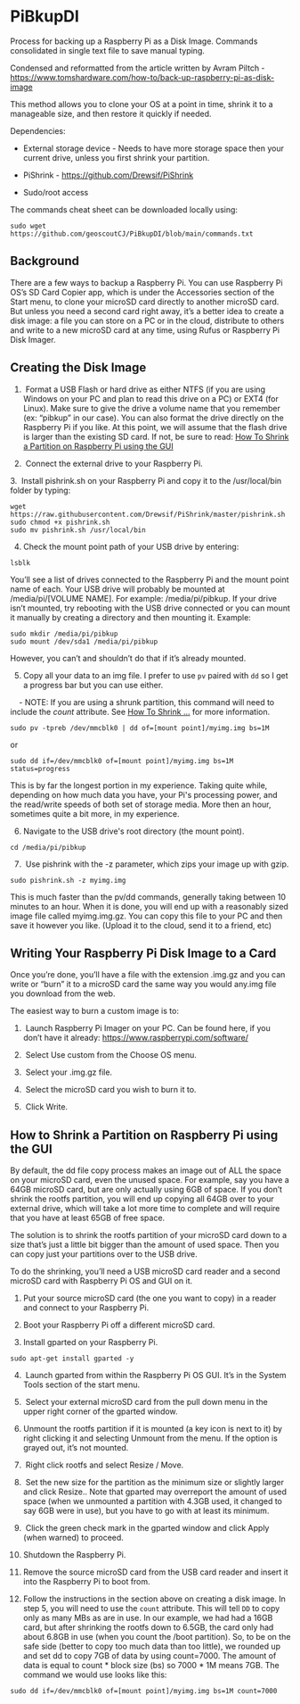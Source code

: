 # PiBkupDI
Process for backing up a Raspberry Pi as a Disk Image. Commands consolidated in single text file to save manual typing.


Condensed and reformatted from the article written by Avram Piltch - https://www.tomshardware.com/how-to/back-up-raspberry-pi-as-disk-image


This method allows you to clone your OS at a point in time, shrink it to a manageable size, and then restore it quickly if needed.

Dependencies:

* External storage device - Needs to have more storage space then your current drive, unless you first shrink your partition. 

* PiShrink - https://github.com/Drewsif/PiShrink

* Sudo/root access

The commands cheat sheet can be downloaded locally using: 
``` 
sudo wget https://github.com/geoscoutCJ/PiBkupDI/blob/main/commands.txt
```

## Background

There are a few ways to backup a Raspberry Pi. You can use Raspberry Pi OS’s SD Card Copier app, which is under the Accessories section of the Start menu, to clone your microSD card directly to another microSD card. But unless you need a second card right away, it’s a better idea to create a disk image: a file you can store on a PC or in the cloud, distribute to others and write to a new microSD card at any time, using Rufus or Raspberry Pi Disk Imager.

## Creating the Disk Image

1.  Format a USB Flash or hard drive as either NTFS (if you are using Windows on your PC and plan to read this drive on a PC) or EXT4 (for Linux). Make sure to give the drive a volume name that you remember (ex: “pibkup” in our case). You can also format the drive directly on the Raspberry Pi if you like. At this point, we will assume that the flash drive is larger than the existing SD card. If not, be sure to read: [How To Shrink a Partition on Raspberry Pi using the GUI](https://github.com/geoscoutCJ/PiBkupDI/edit/main/README.md#how-to-shrink-a-partition-on-raspberry-pi-using-the-gui)

2.  Connect the external drive to your Raspberry Pi.

3.  Install pishrink.sh on your Raspberry Pi and copy it to the /usr/local/bin folder by typing:
  
```
wget https://raw.githubusercontent.com/Drewsif/PiShrink/master/pishrink.sh
sudo chmod +x pishrink.sh
sudo mv pishrink.sh /usr/local/bin
```

4. Check the mount point path of your USB drive by entering:

```
lsblk
```

You’ll see a list of drives connected to the Raspberry Pi and the mount point name of each. Your USB drive will probably be mounted at /media/pi/[VOLUME NAME]. For example: /media/pi/pibkup. If your drive isn’t mounted, try rebooting with the USB drive connected or you can mount it manually by creating a directory and then mounting it. Example:
```
sudo mkdir /media/pi/pibkup
sudo mount /dev/sda1 /media/pi/pibkup
```

However, you can’t and shouldn’t do that if it’s already mounted.

5. Copy all your data to an img file. I prefer to use ```pv``` paired with ```dd``` so I get a progress bar but you can use either.

    - NOTE: If you are using a shrunk partition, this command will need to include the _count_ attribute. See [How To Shrink ...](https://github.com/geoscoutCJ/PiBkupDI/edit/main/README.md#how-to-shrink-a-partition-on-raspberry-pi-using-the-gui) for more information.

```sudo pv -tpreb /dev/mmcblk0 | dd of=[mount point]/myimg.img bs=1M```

or

```sudo dd if=/dev/mmcblk0 of=[mount point]/myimg.img bs=1M status=progress```

This is by far the longest portion in my experience. Taking quite while, depending on how much data you have, your Pi's processing power, and the read/write speeds of both set of storage media. More then an hour, sometimes quite a bit more, in my experience.

6. Navigate to the USB drive's root directory (the mount point).

```cd /media/pi/pibkup ```

7.  Use pishrink with the -z parameter, which zips your image up with gzip.

```sudo pishrink.sh -z myimg.img```

This is much faster than the pv/dd commands, generally taking between 10 minutes to an hour. When it is done, you will end up with a reasonably sized image file called myimg.img.gz. You can copy this file to your PC and then save it however you like. (Upload it to the cloud, send it to a friend, etc) 

## Writing Your Raspberry Pi Disk Image to a Card

Once you’re done, you’ll have a file with the extension .img.gz and you can write or “burn” it to a microSD card the same way you would any.img file you download from the web. 

The easiest way to burn a custom image is to:

1.  Launch Raspberry Pi Imager on your PC. Can be found here, if you don’t have it already: https://www.raspberrypi.com/software/

2.  Select Use custom from the Choose OS menu.

3.  Select your .img.gz file.

4.  Select the microSD card you wish to burn it to.

5.  Click Write.

## How to Shrink a Partition on Raspberry Pi using the GUI

By default, the dd file copy process makes an image out of ALL the space on your microSD card, even the unused space. For example, say you have a 64GB microSD card, but are only actually using 6GB of space. If you don’t shrink the rootfs partition, you will end up copying all 64GB over to your external drive, which will take a lot more time to complete and will require that you have at least 65GB of free space.

The solution is to shrink the rootfs partition of your microSD card down to a size that’s just a little bit bigger than the amount of used space. Then you can copy just your partitions over to the USB drive.

To do the shrinking, you’ll need a USB microSD card reader and a second microSD card with Raspberry Pi OS and GUI on it.

1. Put your source microSD card (the one you want to copy) in a reader and connect to your Raspberry Pi.

2. Boot your Raspberry Pi off a different microSD card.

3. Install gparted on your Raspberry Pi.

``` sudo apt-get install gparted -y ```

4.  Launch gparted from within the Raspberry Pi OS GUI. It’s in the System Tools section of the start menu.

5.  Select your external microSD card from the pull down menu in the upper right corner of the gparted window.

6. Unmount the rootfs partition if it is mounted (a key icon is next to it) by right clicking it and selecting Unmount from the menu. If the option is grayed out, it’s not mounted.

7.  Right click rootfs and select Resize / Move.

8.  Set the new size for the partition as the minimum size or slightly larger and click Resize.. Note that gparted may overreport the amount of used space (when we unmounted a partition with 4.3GB used, it changed to say 6GB were in use), but you have to go with at least its minimum.

9.  Click the green check mark in the gparted window and click Apply (when warned) to proceed.

10. Shutdown the Raspberry Pi.

11. Remove the source microSD card from the USB card reader and insert it into the Raspberry Pi to boot from.

12. Follow the instructions in the section above on creating a disk image. In step 5, you will need to use the ``` count ``` attribute. This will tell ``` DD ``` to copy only as many MBs as are in use. In our example, we had had a 16GB card, but after shrinking the rootfs down to 6.5GB, the card only had about 6.8GB in use (when you count the /boot partition). So, to be on the safe side (better to copy too much data than too little), we rounded up and set dd to copy 7GB of data by using count=7000. The amount of data is equal to count * block size (bs) so 7000 * 1M means 7GB. The command we would use looks like this:

```
sudo dd if=/dev/mmcblk0 of=[mount point]/myimg.img bs=1M count=7000
```
